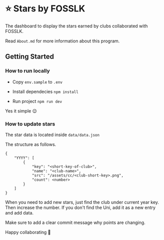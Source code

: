 # ⭐️ Stars by FOSSLK

The dashboard to display the stars earned by clubs collaborated with FOSSLK.

Read `About.md` for more information about this program.

## Getting Started

### How to run locally

- Copy `env.sample` to `.env`

- Install dependecies `npm install`

- Run project `npm run dev`

Yes it simple 😉

### How to update stars

The star data is located inside `data/data.json`

The structure as follows.

```[json]
{
    "YYYY": [
        {
            "key": "<short-key-of-club>",
            "name": "<club-name>",
            "src": "/assets/cc/<club-short-key>.png",
            "count": <number>
        }
    ]
}
```

When you need to add new stars, just find the club under current year key. Then increase the number. If you don't find the Uni, add it as a new entry and add data.

Make sure to add a clear commit message why points are changing.

Happy collaborating 🎉
